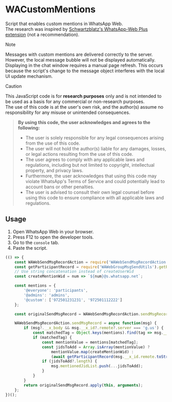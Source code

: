 # WACustomMentions
Script that enables custom mentions in WhatsApp Web.  
The research was inspired by [Schwartzblatz's WhatsApp-Web Plus extension](https://github.com/Schwartzblat/WhatsApp-Web-Plus/blob/main/scripts/hook_send_message.js) (not a recommendation).
> [!NOTE] 
> Messages with custom mentions are delivered correctly to the server. However, the local message bubble will not be displayed automatically. Displaying in the chat window requires a manual page refresh. This occurs because the script's change to the message object interferes with the local UI update mechanism.

> [!CAUTION] 
> This JavaScript code is for **research purposes** only and is not intended to be used as a basis for any commercial or non-research purposes.  
> The use of this code is at the user's own risk, and the author(s) assume no responsibility for any misuse or unintended consequences.  

> **By using this code, the user acknowledges and agrees to the following:**
> 
> - The user is solely responsible for any legal consequences arising from the use of this code.  
> - The user will not hold the author(s) liable for any damages, losses, or legal actions resulting from the use of this code.  
> - The user agrees to comply with any applicable laws and regulations, including but not limited to copyright, intellectual property, and privacy laws.  
> - Furthermore, the user acknowledges that using this code may violate WhatsApp's Terms of Service and could potentially lead to account bans or other penalties.  
> - The user is advised to consult their own legal counsel before using this code to ensure compliance with all applicable laws and regulations.  
## Usage
1. Open WhatsApp Web in your browser.
2. Press F12 to open the developer tools.
3. Go to the `console` tab.
4. Paste the script.
```js
(() => {
    const WAWebSendMsgRecordAction = require('WAWebSendMsgRecordAction');
    const getParticipantRecord = require('WAWebGroupMsgSendUtils').getParticipantRecord;
    // Use string concatenation instead of createUserWid
    const createMentionWid = num => `${num}@s.whatsapp.net`;

    const mentions = {
        '@everyone': 'participants',
        '@admins': 'admins',
        '@custom': ['972501231231', '972501112222']
    };

    const originalSendMsgRecord = WAWebSendMsgRecordAction.sendMsgRecord;

    WAWebSendMsgRecordAction.sendMsgRecord = async function(msg) {
        if (msg?.__x_body && msg.__x_id?.remote?.server === 'g.us') {
            const matchedTag = Object.keys(mentions).find(tag => msg.__x_body.includes(tag));
            if (matchedTag) {
                const mentionValue = mentions[matchedTag];
                const jidsToAdd = Array.isArray(mentionValue) ?
                    mentionValue.map(createMentionWid) :
                    (await getParticipantRecord(msg.__x_id.remote.toString()))[mentionValue];
                if (jidsToAdd?.length) {
                    msg.mentionedJidList.push(...jidsToAdd);
                }
            }
        }
        return originalSendMsgRecord.apply(this, arguments);
    };
})();
```
